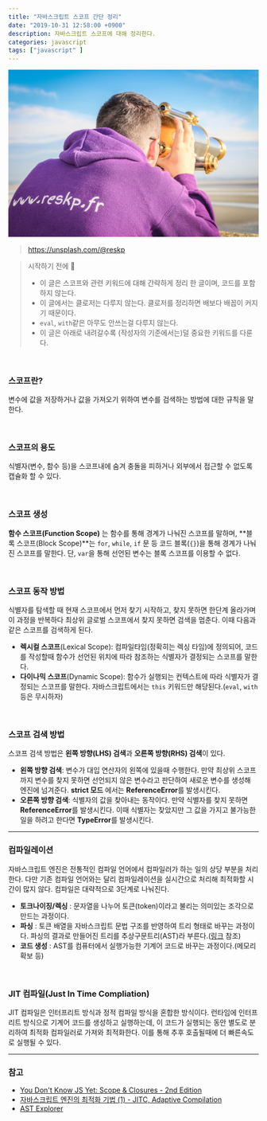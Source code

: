 ```yaml
---
title: "자바스크립트 스코프 간단 정리"
date: "2019-10-31 12:58:00 +0900"
description: 자바스크립트 스코프에 대해 정리한다.
categories: javascript
tags: ["javascript" ]
---
```


![secure](./unsplash_scope.jpeg)
> https://unsplash.com/@reskp



> 시작하기 전에 🚩
> - 이 글은 스코프와 관련 키워드에 대해 간략하게 정리 한 글이며, 코드를 포함하지 않는다.
> - 이 글에서는 클로저는 다루지 않는다. 클로저를 정리하면 배보다 배꼽이 커지기 때문이다.
> - `eval`, `with`같은 아무도 안쓰는걸 다루지 않는다.
> - 이 글은 아래로 내려갈수록 (작성자의 기준에서는)덜 중요한 키워드를 다룬다.


<br>

### 스코프란?
변수에 값을 저장하거나 값을 가져오기 위하여 변수를 검색하는 방법에 대한 규칙을 말한다. 

<br>

### 스코프의 용도
식별자(변수, 함수 등)을 스코프내에 숨겨 충돌을 피하거나 외부에서 접근할 수 없도록 캡슐화 할 수 있다. 

<br>

### 스코프 생성

**함수 스코프(Function Scope)** 는 함수를 통해 경계가 나눠진 스코프를 말하며, **블록 스코프(Block Scope)**는 `for`, `while`, `if` 문 등 코드 블록(`{}`)을 통해 경계가 나눠진 스코프를 말한다. 단, `var`을 통해 선언된 변수는 블록 스코프를 이용할 수 없다.

<br>

### 스코프 동작 방법

식별자를 탐색할 때 현재 스코프에서 먼저 찾기 시작하고, 찾지 못하면 한단계 올라가며 이 과정을 반복하다 최상위 글로벌 스코프에서 찾지 못하면 검색을 멈춘다. 이때 다음과 같은 스코프를 검색하게 된다.

- **렉시컬 스코프**(Lexical Scope): 컴파일타임(정확히는 렉싱 타임)에 정의되어, 코드를 작성할때 함수가 선언된 위치에 따라 참조하는 식별자가 결정되는 스코프를 말한다.
- **다이나믹 스코프**(Dynamic Scope): 함수가 실행되는 컨텍스트에 따라 식별자가 결정되는 스코프를 말한다. 자바스크립트에서는 `this` 키워드만 해당된다.(`eval`, `with` 등은 무시하자)

<br>

### 스코프 검색 방법

스코프 검색 방법은 **왼쪽 방향(LHS) 검색**과 **오른쪽 방향(RHS) 검색**이 있다.

- **왼쪽 방향 검색**: 변수가 대입 연산자의 왼쪽에 있을때 수행한다. 만약 최상위 스코프까지 변수를 찾지 못하면 선언되지 않은 변수라고 판단하여 새로운 변수를 생성해 엔진에 넘겨준다. **strict 모드** 에서는 **ReferenceError**를 발생시킨다.
- **오른쪽 방향 검색**: 식별자의 값을 찾아내는 동작이다. 만약 식별자를 찾지 못하면 **ReferenceError**를 발생시킨다. 이때 식별자는 찾았지만 그 값을 가지고 불가능한 일을 하려고 한다면 **TypeError**를 발생시킨다.

---

### 컴파일레이션

자바스크립트 엔진은 전통적인 컴파일 언어에서 컴파일러가 하는 일의 상당 부분을 처리한다. 다만 기존 컴파일 언어와는 달리 컴파일레이션을 실시간으로 처리해 최적화할 시간이 많지 않다. 컴파일은 대략적으로 3단계로 나눠진다.

- **토크나이징/렉싱** : 문자열을 나누어 토큰(token)이라고 불리는 의미있는 조각으로 만드는 과정이다.
- **파싱** : 토큰 배열을 자바스크립트 문법 구조를 반영하여 트리 형태로 바꾸는 과정이다. 파싱의 결과로 만들어진 트리를 추상구문트리(AST)라 부른다.([링크](https://astexplorer.net/) 참조)
- **코드 생성** : AST를 컴퓨터에서 실행가능한 기계어 코드로 바꾸는 과정이다.(메모리 확보 등)

<br>


### JIT 컴파일(Just In Time Compliation)

JIT 컴파일은 인터프리트 방식과 정적 컴파일 방식을 혼합한 방식이다. 런타임에 인터프리트 방식으로 기계어 코드를 생성하고 실행하는데, 이 코드가 실행되는 동안 별도로 분리하여 최적화 컴파일러로 가져와 최적화한다. 이를 통해 추후 호출될때에 더 빠른속도로 실행될 수 있다.


---

### 참고
- [You Don't Know JS Yet: Scope & Closures - 2nd Edition](https://github.com/getify/You-Dont-Know-JS/blob/2nd-ed/scope-closures/README.md)
- [자바스크립트 엔진의 최적화 기법 (1) - JITC, Adaptive Compilation](https://meetup.toast.com/posts/77)
- [AST Explorer](https://astexplorer.net/)
